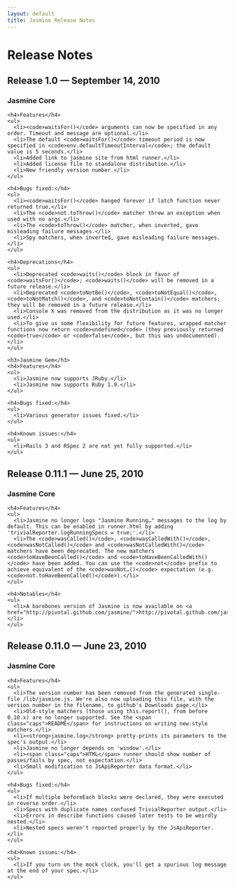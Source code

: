 ```yaml
---
layout: default
title: Jasmine Release Notes
---
```

<h1>Release Notes</h1>

<div class="wikistyle">

  <div class="release">
    <h2>Release 1.0 — September 14, 2010</h2>
    <h3>Jasmine Core</h3>

    <h4>Features</h4>
    <ul>
      <li><code>waitsFor()</code> arguments can now be specified in any order. Timeout and message are optional.</li>
      <li>The default <code>waitsFor()</code> timeout period is now specified in <code>env.defaultTimeoutInterval</code>; the default value is 5 seconds.</li>
      <li>Added link to jasmine site from html runner.</li>
      <li>Added license file to standalone distribution.</li>
      <li>New friendly version number.</li>
    </ul>

    <h4>Bugs fixed:</h4>
    <ul>
      <li><code>waitsFor()</code> hanged forever if latch function never returned true.</li>
      <li>The <code>not.toThrow()</code> matcher threw an exception when used with no args.</li>
      <li>The <code>toThrow()</code> matcher, when inverted, gave misleading failure messages.</li>
      <li>Spy matchers, when inverted, gave misleading failure messages.</li>
    </ul>

    <h4>Deprecations</h4>
    <ul>
      <li>Deprecated <code>waits()</code> block in favor of <code>waitsFor()</code>; <code>waits()</code> will be removed in a future release.</li>
      <li>Deprecated <code>toNotBe()</code>, <code>toNotEqual()</code>, <code>toNotMatch()</code>, and <code>toNotContain()</code> matchers; they will be removed in a future release.</li>
      <li>Console X was removed from the distribution as it was no longer used.</li>
      <li>To give us some flexibility for future features, wrapped matcher functions now return <code>undefined</code> (they previously returned <code>true</code> or <code>false</code>, but this was undocumented).</li>
    </ul>

    <h3>Jasmine Gem</h3>
    <h4>Features</h4>
    <ul>
      <li>Jasmine now supports JRuby.</li>
      <li>Jasmine now supports Ruby 1.9.</li>
    </ul>

    <h4>Bugs fixed:</h4>
    <ul>
      <li>Various generator issues fixed.</li>
    </ul>

    <h4>Known issues:</h4>
    <ul>
      <li>Rails 3 and RSpec 2 are not yet fully supported.</li>
    </ul>
  </div>


  <div class="release">
    <h2>Release 0.11.1 — June 25, 2010</h2>
    <h3>Jasmine Core</h3>

    <h4>Features</h4>
    <ul>
      <li>Jasmine no longer logs "Jasmine Running…" messages to the log by default. This can be enabled in runner.html by adding 'trivialReporter.logRunningSpecs = true;'.</li>
      <li>The <code>wasCalled()</code>, <code>wasCalledWith()</code>, <code>wasNotCalled()</code> and <code>wasNotCalledWith()</code> matchers have been deprecated. The new matchers <code>toHaveBeenCalled()</code> and <code>toHaveBeenCalledWith()</code> have been added. You can use the <code>not</code> prefix to achieve equivalent of the <code>wasNot…()</code> expectation (e.g. <code>not.toHaveBeenCalled()</code>).</li>
    </ul>

    <h4>Notables</h4>
    <ul>
      <li>A barebones version of Jasmine is now available on <a href="http://pivotal.github.com/jasmine/">http://pivotal.github.com/jasmine/</a>.</li>
    </ul>
  </div>


  <div class="release">
    <h2>Release 0.11.0 — June 23, 2010</h2>
    <h3>Jasmine Core</h3>

    <h4>Features</h4>
    <ul>
      <li>The version number has been removed from the generated single-file /lib/jasmine.js. We're also now uploading this file, with the version number in the filename, to github's Downloads page.</li>
      <li>Old-style matchers (those using this.report(), from before 0.10.x) are no longer supported. See the <span class="caps">README</span> for instructions on writing new-style matchers.</li>
      <li><strong>jasmine.log</strong> pretty-prints its parameters to the spec's output.</li>
      <li>Jasmine no longer depends on 'window'.</li>
      <li><span class="caps">HTML</span> runner should show number of passes/fails by spec, not expectation.</li>
      <li>Small modification to JsApiReporter data format.</li>
    </ul>

    <h4>Bugs fixed:</h4>
    <ul>
      <li>If multiple beforeEach blocks were declared, they were executed in reverse order.</li>
      <li>Specs with duplicate names confused TrivialReporter output.</li>
      <li>Errors in describe functions caused later tests to be weirdly nested.</li>
      <li>Nested specs weren't reported properly by the JsApiReporter.</li>
    </ul>

    <h4>Known issues:</h4>
    <ul>
      <li>If you turn on the mock clock, you'll get a spurious log message at the end of your spec.</li>
    </ul>
  </div>
</div>
